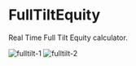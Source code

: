 # FullTiltEquity

Real Time Full Tilt Equity calculator.

![fulltilt-1](http://i70.fastpic.ru/big/2015/0620/eb/ad03eb3a727bbe042e7fc41dd698e0eb.png)
![fulltilt-2](http://i72.fastpic.ru/big/2015/0620/d3/e0d8db5aaee38b5ac95909750f23a4d3.png)
